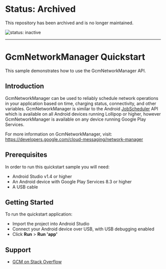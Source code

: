 # Status: Archived
This repository has been archived and is no longer maintained.

![status: inactive](https://img.shields.io/badge/status-inactive-red.svg)

---

# GcmNetworkManager Quickstart

This sample demonstrates how to use the GcmNetworkManager API.

## Introduction

GcmNetworkManager can be used to reliably schedule network operations in your application based
on time, charging status, connectivity, and other variables.  GcmNetworkManager is similar to the
Android [JobScheduler](http://developer.android.com/reference/android/app/job/JobScheduler.html)
API which is available on all Android devices running Lollipop or higher, however GcmNetworkManager
is available on any device running Google Play Services.

For more information on GcmNetworkManager, visit:
https://developers.google.com/cloud-messaging/network-manager

## Prerequisites

In order to run this quickstart sample you will need:
 
  * Android Studio v1.4 or higher
  * An Android device with Google Play Services 8.3 or higher
  * A USB cable

## Getting Started

To run the quickstart application:
  
  * Import the project into Android Studio
  * Connect your Android device over USB, with USB debugging enabled
  * Click **Run** > **Run 'app'**
  
## Support

  * [GCM on Stack Overflow](http://stackoverflow.com/questions/tagged/google-cloud-messaging)
